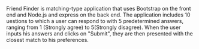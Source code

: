 Friend Finder is matching-type application that uses Bootstrap on the front end and Node.js and express on the back end. The application includes 10 uestions to which a user can respond to with 5 predetermined answers, ranging from 1 (Strongly agree) to 5(Strongly disagree). When the user inputs his answers and clicks on "Submit", they are then presented with the closest match to his preferences.